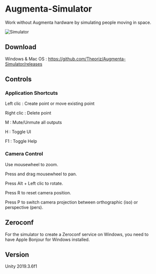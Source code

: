 # Augmenta-Simulator

Work without Augmenta hardware by simulating people moving in space.

![Simulator](https://github.com/Theoriz/Augmenta/blob/gh-pages/res/gif/simulator2.gif) 

## Download

Windows & Mac OS : https://github.com/Theoriz/Augmenta-Simulator/releases

## Controls

### Application Shortcuts

Left clic : Create point or move existing point

Right clic : Delete point

M : Mute/Unmute all outputs

H : Toggle UI

F1 : Toggle Help

### Camera Control

Use mousewheel to zoom.

Press and drag mousewheel to pan.

Press Alt + Left clic to rotate.

Press R to reset camera position.

Press P to switch camera projection between orthographic (iso) or perspective (pers).

## Zeroconf

For the simulator to create a Zeroconf service on Windows, you need to have Apple Bonjour for Windows installed.

## Version

Unity 2019.3.6f1
